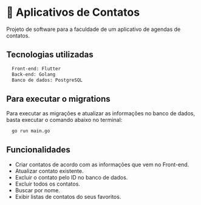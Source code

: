 
# 📲 Aplicativos de Contatos

Projeto de software para a faculdade de um aplicativo de agendas de contatos.


## Tecnologias utilizadas

```bash
  Front-end: Flutter
  Back-end: Golang
  Banco de dados: PostgreSQL
```

## Para executar o migrations

Para executar as migrações e atualizar as informações no banco de dados, basta executar o comando abaixo no terminal:

```bash
  go run main.go
```

## Funcionalidades

- Criar contatos de acordo com as informações que vem no Front-end.
- Atualizar contato existente.
- Excluir o contato pelo ID no banco de dados.
- Excluir todos os contatos.
- Buscar por nome.
- Exibir listas de contatos do seus favoritos.
